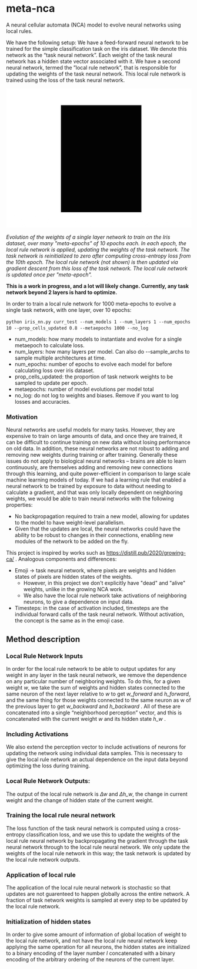 # meta-nca
A neural cellular automata (NCA) model to evolve neural networks using local rules.

We have the following setup:
We have a feed-forward neural network to be trained for the simple classification task on the iris dataset.
We denote this network as the “task neural network”. Each weight of the
task neural network has a hidden state vector associated with it. We have a
second neural network, termed the ”local rule network”, that is responsible
for updating the weights of the task neural network. This local rule network is trained using the loss of the task neural network.

![](https://github.com/nowittynamesleft/meta-nca/blob/multiarchitecture/visualizations/combined_single_layer_all_metaepochs_no_activation.gif)

<em>Evolution of the weights of a single layer network to train on the Iris dataset, over many "meta-epochs" of 10 epochs each. In each epoch, the local rule network is applied, updating the weights of the task network. The task network is reinitialized to zero after computing cross-entropy loss from the 10th epoch. The local rule network (not shown) is then updated via gradient descent from this loss of the task network. The local rule network is updated once per "meta-epoch". </em>

<b>This is a work in progress, and a lot will likely change. Currently, any task network beyond 2 layers is hard to optimize.</b>

In order to train a local rule network for 1000 meta-epochs to evolve a single task network, with one layer, over 10 epochs:

```python iris_nn.py curr_test --num_models 1 --num_layers 1 --num_epochs 10 --prop_cells_updated 0.8 --metaepochs 1000 --no_log```

- num_models: how many models to instantiate and evolve for a single metaepoch to calculate loss.
- num_layers: how many layers per model. Can also do --sample_archs to sample multiple architectures at time.
- num_epochs: number of epochs to evolve each model for before calculating loss over iris dataset.
- prop_cells_updated: the proportion of task network weights to be sampled to update per epoch.
- metaepochs: number of model evolutions per model total
- no_log: do not log to weights and biases. Remove if you want to log losses and accuracies.

### Motivation
Neural networks are useful models for many tasks. However, they
are expensive to train on large amounts of data, and once they are
trained, it can be difficult to continue training on new data without
losing performance on old data. In addition, these neural networks
are not robust to adding and removing new weights during training
or after training. Generally these issues do not apply to biological
neural networks – brains are able to learn continuously, are themselves
adding and removing new connections through this learning, and quite
power-efficient in comparison to large scale machine learning models
of today. If we had a learning rule that enabled a neural network to be
trained by exposure to data without needing to calculate a gradient,
and that was only locally dependent on neighboring weights, we would
be able to train neural networks with the following properties:
- No backpropagation required to train a new model, 
allowing for updates to the model to have weight-level parallelism.
- Given that the updates are local, the neural networks could have
the ability to be robust to changes in their connections, enabling new modules of the
network to be added on the fly.

This project is inspired by works such as https://distill.pub/2020/growing-ca/ . Analogous components and differences:
- Emoji -> task neural network, where pixels are weights and hidden states of pixels are hidden states of the weights.
  - However, in this project we don't explicitly have "dead" and "alive" weights, unlike in the growing NCA work.
  - We also have the local rule network take activations of neighboring neurons, to give a dependence on input data.
- Timesteps: in the case of activation included, timesteps are the individual forward calls of the task neural network. Without activation, the concept is the same as in the emoji case.

## Method description

### Local Rule Network Inputs
In order for the local rule network to be able to output updates for any weight in any layer in the task neural network,
we remove the dependence on any particular number of neighboring weights.
To do this, for a given weight <em>w</em>, we take the sum of weights and hidden
states connected to the same neuron of the next layer relative to <em>w</em> to get
<em>w_forward</em> and <em>h_forward</em>, and the same thing for those weights connected to the
same neuron as w of the previous layer to get <em>w_backward</em> and <em>h_backward</em> . All of
these are concatenated into a single “neighborhood perception” vector, and
this is concatenated with the current weight <em>w</em> and its hidden state <em>h_w</em> .

### Including Activations
We also extend the perception vector to include activations of neurons for updating the network using individual data samples.
This is necessary to give the local rule network an actual dependence on the input data beyond optimizing the loss during training. 

### Local Rule Network Outputs: 
The output of the local rule network
is <em>∆w</em> and <em>∆h_w</em>, the change in current weight and the change of hidden state
of the current weight.

### Training the local rule neural network 
The loss function of the task neural
network is computed using a cross-entropy classification loss, and we use this
to update the weights of the local rule neural network by backpropagating
the gradient through the task neural network through to the local rule neural
network. We only update the weights of the local rule network in this way;
the task network is updated by the local rule network outputs.

### Application of local rule
The application of the local rule neural network is stochastic so that updates are not guarenteed to happen globally
across the entire network. A fraction of task network weights is sampled at
every step to be updated by the local rule network.

### Initialization of hidden states
In order to give some amount of information of global location of weight to the local rule network, and not have
the local rule neural network keep applying the same operation for all neurons, the
hidden states are initialized to a binary encoding of the layer number <em>l</em> 
concatenated with a binary encoding of the arbitrary ordering of the neurons 
of the current layer.
